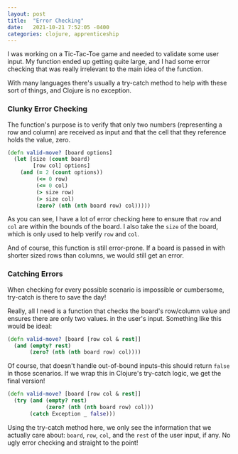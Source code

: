 ```yaml
---
layout: post
title:  "Error Checking"
date:   2021-10-21 7:52:05 -0400
categories: clojure, apprenticeship
---
```


I was working on a Tic-Tac-Toe game and needed to validate some user input.
My function ended up getting quite large, and I had some error checking 
that was really irrelevant to the main idea of the function. 

With many languages there's usually a try-catch method to help with these 
sort of things, and Clojure is no exception.

### Clunky Error Checking

The function's purpose is to verify that only two numbers (representing a row
and column) are received as input and that the cell that they reference holds
the value, zero.

````clojure
(defn valid-move? [board options]
  (let [size (count board)
        [row col] options]
    (and (= 2 (count options))
         (<= 0 row)
         (<= 0 col)
         (> size row)
         (> size col)
         (zero? (nth (nth board row) col)))))
````

As you can see, I have a lot of error checking here to ensure that `row` and 
`col` are within the bounds of the board. I also take the `size` of the board,
which is only used to help verify `row` and `col`.

And of course, this function is still error-prone. If a board is passed in 
with shorter sized rows than columns, we would still get an error.

### Catching Errors

When checking for every possible scenario is impossible or cumbersome, try-catch
is there to save the day! 

Really, all I need is a function that checks the board's row/column value and
ensures there are only two values. in the user's input. Something like 
this would be ideal:

````clojure
(defn valid-move? [board [row col & rest]]
  (and (empty? rest)
       (zero? (nth (nth board row) col))))
````

Of course, that doesn't handle out-of-bound inputs–this should return `false` 
in those scenarios. If we wrap this in Clojure's try-catch logic, we get the
final version!

````clojure
(defn valid-move? [board [row col & rest]]
  (try (and (empty? rest)
            (zero? (nth (nth board row) col)))
       (catch Exception _ false)))
````

Using the try-catch method here, we only see the information that we actually 
care about: `board`, `row`, `col`, and the `rest` of the user input, if any. No 
ugly error checking and straight to the point!